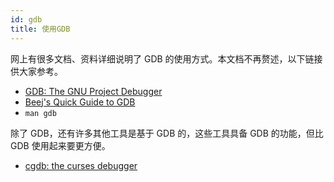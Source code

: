 ```yaml
---
id: gdb
title: 使用GDB
---
```


网上有很多文档、资料详细说明了 GDB 的使用方式。本文档不再赘述，以下链接供大家参考。

- [GDB: The GNU Project Debugger](https://www.gnu.org/software/gdb/)
- [Beej's Quick Guide to GDB](http://beej.us/guide/bggdb/)
- `man gdb`

除了 GDB，还有许多其他工具是基于 GDB 的，这些工具具备 GDB 的功能，但比 GDB 使用起来要更方便。

- [cgdb: the curses debugger](https://cgdb.github.io/)

